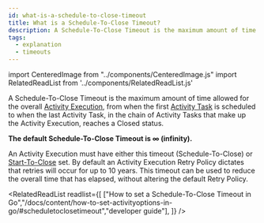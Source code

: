 ```yaml
---
id: what-is-a-schedule-to-close-timeout
title: What is a Schedule-To-Close Timeout?
description: A Schedule-To-Close Timeout is the maximum amount of time allowed for the overall Activity Execution, from when the first Activity Task is scheduled to when the last Activity Task, in the chain of Activity Tasks that make up the Activity Execution, reaches a Closed status.
tags:
  - explanation
  - timeouts
---
```


import CenteredImage from "../components/CenteredImage.js"
import RelatedReadList from '../components/RelatedReadList.js'

A Schedule-To-Close Timeout is the maximum amount of time allowed for the overall [Activity Execution](/docs/content/what-is-an-activity-execution), from when the first [Activity Task](/docs/content/what-is-an-activity-task) is scheduled to when the last Activity Task, in the chain of Activity Tasks that make up the Activity Execution, reaches a Closed status.

<CenteredImage
imagePath="/diagrams/schedule-to-close-timeout.svg"
imageSize="50"
title="Schedule-To-Close Timeout period"
/>

<CenteredImage
imagePath="/diagrams/schedule-to-close-timeout-with-retry.svg"
imageSize="100"
title="Schedule-To-Close Timeout period with retries"
/>

**The default Schedule-To-Close Timeout is ∞ (infinity).**

An Activity Execution must have either this timeout (Schedule-To-Close) or [Start-To-Close](/docs/content/what-is-a-start-to-close-timeout) set.
By default an Activity Execution Retry Policy dictates that retries will occur for up to 10 years.
This timeout can be used to reduce the overall time that has elapsed, without altering the default Retry Policy.

<RelatedReadList
readlist={[
["How to set a Schedule-To-Close Timeout in Go","/docs/content/how-to-set-activityoptions-in-go/#scheduletoclosetimeout","developer guide"],
]}
/>
